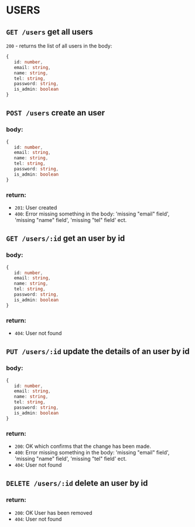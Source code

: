 # USERS

## `GET /users` get all users

`200` - returns the list of all users in the body:
```ts
{
   id: number,
   email: string,
   name: string,
   tel: string,
   password: string,
   is_admin: boolean
}
```

## `POST /users` create an user

### body:
```ts
{
   id: number,
   email: string,
   name: string,
   tel: string,
   password: string,
   is_admin: boolean
}
```

### return:
- `201`: User created
- `400`: Error missing something in the body: 'missing "email" field', 'missing "name" field', 'missing "tel" field' ect. 

## `GET /users/:id` get an user by id

### body:
```ts
{
   id: number,
   email: string,
   name: string,
   tel: string,
   password: string,
   is_admin: boolean
}
```
### return:
- `404`: User not found

## `PUT /users/:id` update the details of an user by id

### body:
```ts
{
   id: number,
   email: string,
   name: string,
   tel: string,
   password: string,
   is_admin: boolean
}
```
### return:

- `200`: OK which confirms that the change has been made.
- `400`: Error missing something in the body: 'missing "email" field', 'missing "name" field', 'missing "tel" field' ect. 
- `404`: User not found

## `DELETE /users/:id` delete an user by id

### return:
- `200`: OK User has been removed
- `404`: User not found
